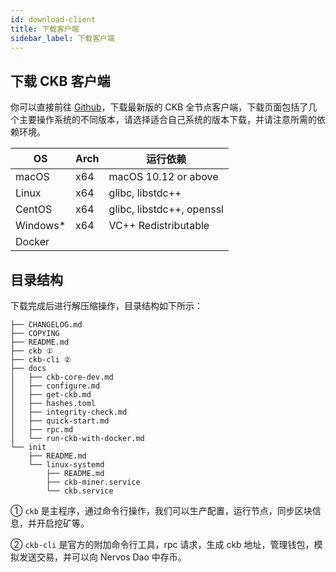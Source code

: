 ```yaml
---
id: download-client
title: 下载客户端
sidebar_label: 下载客户端
---
```


## 下载 CKB 客户端

你可以直接前往 [Github](https://github.com/nervosnetwork/ckb/releases/latest)，下载最新版的 CKB 全节点客户端，下载页面包括了几个主要操作系统的不同版本，请选择适合自己系统的版本下载，并请注意所需的依赖环境。

|OS	|Arch	|运行依赖|
|---|---|---|
|macOS	|x64	|macOS 10.12 or above|
|Linux	|x64	|glibc, libstdc++|
|CentOS	|x64	|glibc, libstdc++, openssl|
|Windows*|x64	|VC++ Redistributable|
|Docker|||

## 目录结构

下载完成后进行解压缩操作，目录结构如下所示：

```shell
├── CHANGELOG.md
├── COPYING
├── README.md
├── ckb ①
├── ckb-cli ②
├── docs
│   ├── ckb-core-dev.md
│   ├── configure.md
│   ├── get-ckb.md
│   ├── hashes.toml
│   ├── integrity-check.md
│   ├── quick-start.md
│   ├── rpc.md
│   └── run-ckb-with-docker.md
└── init
    ├── README.md
    └── linux-systemd
        ├── README.md
        ├── ckb-miner.service
        └── ckb.service
```

① `ckb` 是主程序，通过命令行操作，我们可以生产配置，运行节点，同步区块信息，并开启挖矿等。

② `ckb-cli` 是官方的附加命令行工具，rpc 请求，生成 ckb 地址，管理钱包，模拟发送交易，并可以向 Nervos Dao 中存币。